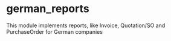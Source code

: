 # german_reports
This module implements reports, like Invoice, Quotation/SO and PurchaseOrder for German companies
